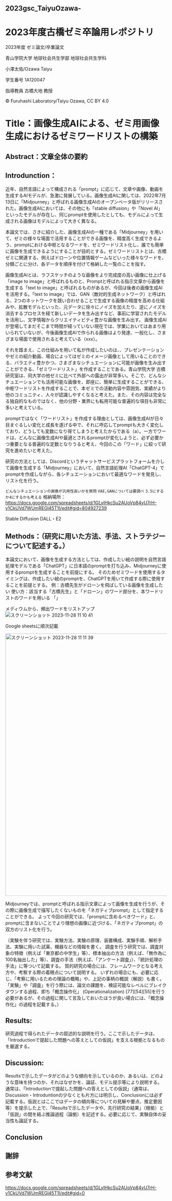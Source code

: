 ## 2023gsc_TaiyuOzawa-

# 2023年度古橋ゼミ卒論用レポジトリ


2023年度 ゼミ論文/卒業論文

青山学院大学 地球社会共生学部 地球社会共生学科

小澤太佑/Ozawa Taiyu

学生番号 1A120047

指導教員 古橋大地 教授

© Furuhashi Laboratory/Taiyu Ozawa, CC BY 4.0

# Title：画像生成AIによる、ゼミ用画像生成におけるゼミワードリストの構築

## Abstract：文章全体の要約

## Introdunction：
近年、自然言語によって構成される「prompt」に応じて、文章や画像、動画を生成するAIモデルが、急激に発展している。画像生成AIに関しては、2022年7月13日に「Midjourney」と呼ばれる画像生成AIのオープンベータ版がリリースされた。画像生成AIにおいては、その他にも「stable diffusion」や「Novel AI」といったモデルが存在し、同じpromptを使用したとしても、モデルによって生成される画像はモデルによって大きく異なる。

本論文では、さきに紹介した、画像生成AIの一種である「Midjourney」を用いて、ゼミの様々な場面で活用することができる画像を、精度高く生成できるよう、promptにおける中枢となるワードを、ゼミワードリスト化し、誰でも簡単に画像を生成できるようにすることが目的とする。ゼミワードリストとは、古橋ゼミに関連する、例えばドローンや位置情報ゲームなどいった様々なワードを、分類ごとに分け、各データを順序を付けて格納した一覧のことを指す。

画像生成AIとは、ラフスケッチのような画像をより完成度の高い画像に仕上げる「image to image」と呼ばれるものと、Promptと呼ばれる指示文章から画像を生成する「text to image」と呼ばれるものがあるが、今回は後者の画像生成AIを活用する。「text to image」では、GAN（敵対的生成ネットワーク）と呼ばれる、2つのネットワークを競い合わせることで生成する画像の精度を高める仕組みや、拡散モデルといった、元データに徐々にノイズを加えたり、逆にノイズを消去するプロセスを経て新しいデータを生み出すなど、事前に学習されたモデルを活用し、文字情報からクリエイティビティ豊かな画像を生み出す。
画像生成AIが登場してまだそこまで時間が経っていない現在では、学業においてはあまり用いられていないが、今後画像生成AIで作られる画像はより発達、一般化し、さまざまな場面で使用されると考えている（xxx）。

それを踏まえ、この仕組みを用いて私が作成したいのは、、プレゼンテーションやゼミの紹介動画、場合によってはゼミのイメージ画像として用いることのできる、バラエティ豊かかつ、さまざまなシチュエーションに可能が画像を生み出すことができる、「ゼミワードリスト」を作成することである。青山学院大学 古橋研究室は、同大学の他ゼミに比べて外部への露出が非常多い。そこで、どんなシチュエーションでも活用可能な画像を、即座に、簡単に生成することができる、中枢ワードリストを作成することで、本ゼミでの活動内容や雰囲気、実績がより他のコミュニティ、人々が認識しやすくなると考えた。また、その内容は完全なる独自的なものではなく、他の分野・業界にも転用可能な普遍的な項目も非常に多いと考えている。

promptではなく「ワードリスト」を作成する理由としては、画像生成AIが日々目まぐるしい変化と成長を遂げる中で、それに呼応してpromptも大きく変化しており、どうしても変数になり得てしまうと考えたからである（a）。一方でワードは、どんなに画像生成AIや最適とされるpromptが変化しようと、必ず必要かつ重要となる普遍的な定数となりうると考え、今回のこの「ワード」に絞って研究を進めたいと考えた。

研究の方法としては、Discordというチャットサービスプラットフォームを介して画像を生成する「Midjourney」において、自然言語処理AI「ChatGPT-4」でpromptを作成しながら、各シチュエーションにおいて最適なワードを発見し、リスト化を行う。

`どんなシチュエーションの画像が汎用性高いかを質問`
`VAE,GANについては要調べ`
`3.5にするか4にするかも考える`
格納場所：https://docs.google.com/spreadsheets/d/1GLylHkcSu2AUoVp84yU7rH-v1CkUVd7WUmREGl45T1I/edit#gid=804927239

Stable Diffusion
DALL・E2

## Methods：（研究に用いた方法、手法、ストラテジーについて記述する。）

本論文において、画像を生成する方法としては、作成したい絵の説明を自然言語処理モデルである「ChatGPT」に日本語のpromptを打ち込み、Midjourneyに使用するpromptを生成することを前提にする。
そのためゼミワードを使用するタイミングは、作成したい絵のpromptを、ChatGPTを用いて作成する際に使用することを前提とする。
例：古橋先生がドローンを飛ばしている画像を生成したい
使い方：該当する「古橋先生」と「ドローン」のワード部分を、本ワードリストのワードを用いる
「」


メディウムから、頻出ワードをリストアップ
![スクリーンショット 2023-11-28 11 10 41](https://github.com/furuhashilab/2023gsc_TaiyuOzawa-/assets/87391164/ed130e75-aac7-4a7e-8d2a-9baaf14feb0c)

Google sheetsに順次記載

<img width="819" alt="スクリーンショット 2023-11-28 11 11 39" src="https://github.com/furuhashilab/2023gsc_TaiyuOzawa-/assets/87391164/923d038b-5b78-4d08-94fd-7f18560ed64c">





Midjourneyでは、promptと呼ばれる指示文章によって画像を生成を行うが、その際に画像生成で描写したくないものを「ネガティブprompt」として指定することができる。
よって今回の研究では、「promptに含めるべきワード」と、promptに含まないことでより理想の画像に近づける、「ネガティブprompt」の双方のリスト化を行う。






（実験を伴う研究では、実験方法、実験の原理、装置構成、実験手順、解析手法、実験に用いた試薬、機器などの情報を書く。
調査を行う研究では、調査対象の特徴（例えば「東京都の中学生」等）、標本抽出の方法（例えば、「無作為に100名抽出した」等）、調査の手法（例えば、「アンケート調査」）、「統計処理の手法」に等ついて記載する。
質的研究の場合には、フレームワークとなる考え方や、考察する際の着眼点について説明する。
いずれの場合にも、必要に応じ、「考察に用いるための理論の概略」や、上記の事柄の概説（解説）も書く。
「実験」や「調査」を行う際には、論文の課題を、検証可能なレベルにブレイクダウンする過程、即ち「概念操作化」 (Operationalization) [77][54][55]を行う必要があるが、その過程に関して言及しておいたほうが良い場合には、「概念操作化」の過程を記載する。）

## Results:
研究過程で得られたデータの叙述的な説明を行う。ここで示したデータは、「Introductionで提起した問題への答えとしての仮説」を支える根拠となるものを厳選する。

## Discussion:
Resultsで示したデータがどのような傾向を示しているのか、あるいは、どのような意味を持つのか、それはなぜかを、論証、モデル提示等により説明する。
通常は、「Introductionで提起した問題への答えとしての仮説」（通常は、Discussion・Introduntionの少なくとも片方には明示し、Conclusionには必ず記載する。仮説とはここではデータの傾向等についての見解や要点、推定要因等）を提示した上で、「Resultsで示したデータや、先行研究の結果」（根拠）と「仮説」の間を結ぶ推論過程（論拠）を記述する。必要に応じて、実験自体の妥当性も論証する。

## Conclusion

## 謝辞

## 参考文献
https://docs.google.com/spreadsheets/d/1GLylHkcSu2AUoVp84yU7rH-v1CkUVd7WUmREGl45T1I/edit#gid=0


